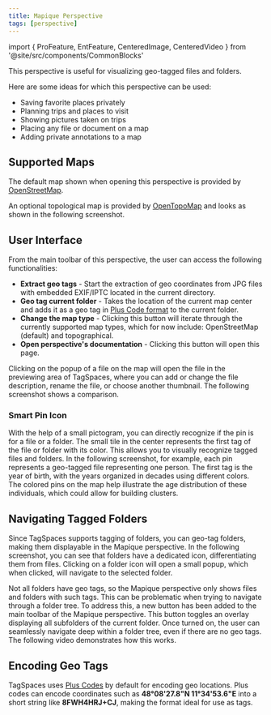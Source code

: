 ```yaml
---
title: Mapique Perspective
tags: [perspective]
---
```


import { ProFeature, EntFeature, CenteredImage, CenteredVideo } from '@site/src/components/CommonBlocks'

<ProFeature />

This perspective is useful for visualizing geo-tagged files and folders.

Here are some ideas for which this perspective can be used:

- Saving favorite places privately
- Planning trips and places to visit
- Showing pictures taken on trips
- Placing any file or document on a map
- Adding private annotations to a map

## Supported Maps

The default map shown when opening this perspective is provided by [OpenStreetMap](https://www.openstreetmap.org/).

<CenteredImage
    caption="Showing geo-tagged files on the default map from openstreetmap.org"
    src="/media/tagspaces-mapique-openstreetmap.png"
    maxWidth1="550px"
    showCaption
  />

An optional topological map is provided by [OpenTopoMap](https://opentopomap.org/) and looks as shown in the following screenshot.

<CenteredImage
    caption="Showing geo-tagged files on a topographical map"
    src="/media/tagspaces-mapique-topo.png"
    maxWidth1="550px"
    showCaption
  />

## User Interface

From the main toolbar of this perspective, the user can access the following functionalities:

- **Extract geo tags** - Start the extraction of geo coordinates from JPG files with embedded EXIF/IPTC located in the current directory.
- **Geo tag current folder** - Takes the location of the current map center and adds it as a geo tag in [Plus Code format](https://en.wikipedia.org/wiki/Open_Location_Code) to the current folder.
- **Change the map type** - Clicking this button will iterate through the currently supported map types, which for now include: OpenStreetMap (default) and topographical.
- **Open perspective's documentation** - Clicking this button will open this page.

Clicking on the popup of a file on the map will open the file in the previewing area of TagSpaces, where you can add or change the file description, rename the file, or choose another thumbnail. The following screenshot shows a comparison.

<CenteredImage
    caption="Showing the file properties in the Mapique perspective"
    src="/media/tagspaces-mapique-file-properties.png"
    maxWidth1="550px"
    showCaption
  />

### Smart Pin Icon

With the help of a small pictogram, you can directly recognize if the pin is for a file or a folder. The small tile in the center represents the first tag of the file or folder with its color. This allows you to visually recognize tagged files and folders. In the following screenshot, for example, each pin represents a geo-tagged file representing one person. The first tag is the year of birth, with the years organized in decades using different colors. The colored pins on the map help illustrate the age distribution of these individuals, which could allow for building clusters.

<CenteredImage
    caption="Colored map icons according to the color of the first tag"
    src="/media/mapique/mapique-geo-tag-pins.png"
    showCaption
  />

## Navigating Tagged Folders

Since TagSpaces supports tagging of folders, you can geo-tag folders, making them displayable in the Mapique perspective. In the following screenshot, you can see that folders have a dedicated icon, differentiating them from files. Clicking on a folder icon will open a small popup, which when clicked, will navigate to the selected folder.

Not all folders have geo tags, so the Mapique perspective only shows files and folders with such tags. This can be problematic when trying to navigate through a folder tree. To address this, a new button has been added to the main toolbar of the Mapique perspective. This button toggles an overlay displaying all subfolders of the current folder. Once turned on, the user can seamlessly navigate deep within a folder tree, even if there are no geo tags. The following video demonstrates how this works.

<CenteredVideo
    caption="Navigating folders in the Mapique perspective"
    src="https://www.tagspaces.org/content/v3-11/mapique-folders.mp4"
    posterUrl="https://www.tagspaces.org/content/v3-11/mapique-folders.png"
    maxWidth="100%"
    showCaption
  />

## Encoding Geo Tags

TagSpaces uses [Plus Codes](https://plus.codes/) by default for encoding geo locations. Plus codes can encode coordinates such as **48°08'27.8"N 11°34'53.6"E** into a short string like **8FWH4HRJ+CJ**, making the format ideal for use as tags.
